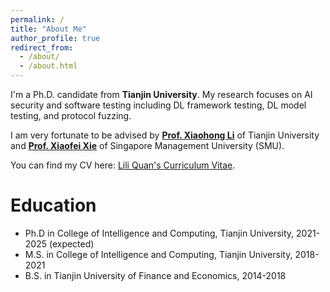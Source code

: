 ```yaml
---
permalink: /
title: "About Me"
author_profile: true
redirect_from: 
  - /about/
  - /about.html
---
```


I'm a Ph.D. candidate from **Tianjin University**. My research focuses on AI security and software testing including DL framework testing, DL model testing, and protocol fuzzing.

I am very fortunate to be advised by [**Prof. Xiaohong Li**](https://cic.tju.edu.cn/faculty/lxh/index.html) of Tianjin University and [**Prof. Xiaofei Xie**](https://xiaofeixie.bitbucket.io/) of Singapore Management University (SMU).

You can find my CV here: [Lili Quan's Curriculum Vitae](../assets/Curriculum_Vitae.pdf).


Education
======
* Ph.D in College of Intelligence and
Computing, Tianjin University, 2021-2025 (expected)
* M.S. in College of Intelligence and
Computing, Tianjin University, 2018-2021
* B.S. in Tianjin University of Finance and Economics, 2014-2018
